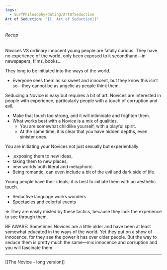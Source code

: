 ```yaml
---
tags:
  - SurfPhilosophy/dating/ArtOfSeduction
Art of Seduction: "[[_ Art of Seduction]]"
---
```

###### Recap 
Novices VS ordinary innocent young people are fatally curious. They have no experience of the world, only been exposed to it secondhand—in newspapers, films, books...

They long to be initiated into the ways of the world.
- Everyone sees them as so sweet and innocent, but they know this isn't so—they cannot be as angelic as people think them. 

Seducing a Novice is easy but requires a bit of art. Novices are interested in people with experience, particularly people with a touch of corruption and evil.
- Make that touch too strong, and it will intimidate and frighten them. 
- What works best with a Novice is a mix of qualities. 
	- You are somewhat childlike yourself, with a playful spirit. 
	- At the same time, it is clear that you have hidden depths, even sinister ones. 

You are initiating your Novices not just sexually but experientially
- ,exposing them to new ideas,
- taking them to new places,
- new worlds both literal and metaphoric. 
- Being romantic, can even include a bit of the evil and dark side of life.

Young people have their ideals; it is best to initiate them with an aesthetic touch. 
- Seductive language works wonders
- Spectacles and colorful events 

=> They are easily misled by these tactics, because they lack the experience to see through them. 

BE AWARE: Sometimes Novices are a little older and have been at least somewhat educated in the ways of the world. Yet they put on a show of innocence, for they see the power it has over older people. 
But the way to seduce them is pretty much the same—mix innocence and corruption and you will fascinate them.

----
[[The Novice - long version]]